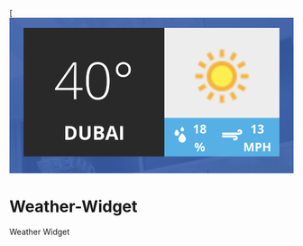 [![Screen-Shot-2021-02-08-at-7-32-23-AM.png](https://github.com/mahmoudhtayem87/Weather-Widget/blob/main/Images/sample.png?raw=true)
# Weather-Widget

Weather Widget
